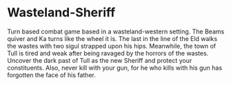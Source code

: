 # Wasteland-Sheriff
Turn based combat game based in a wasteland-western setting.
The Beams quiver and Ka turns like the wheel it is.
The last in the line of the Eld walks the wastes with two sigul strapped upon his hips.
Meanwhile, the town of Tull is tired and weak after being ravaged by the horrors of the wastes.
Uncover the dark past of Tull as the new Sheriff and protect your constituents.
Also, never kill with your gun, for he who kills with his gun has forgotten the face of his father.
